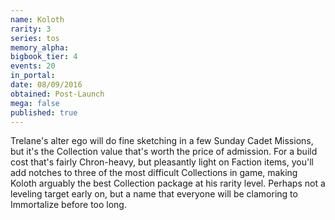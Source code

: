 ```yaml
---
name: Koloth
rarity: 3
series: tos
memory_alpha:
bigbook_tier: 4
events: 20
in_portal:
date: 08/09/2016
obtained: Post-Launch
mega: false
published: true
---
```


Trelane's alter ego will do fine sketching in a few Sunday Cadet Missions, but it's the Collection value that's worth the price of admission. For a build cost that's fairly Chron-heavy, but pleasantly light on Faction items, you'll add notches to three of the most difficult Collections in game, making Koloth arguably the best Collection package at his rarity level. Perhaps not a leveling target early on, but a name that everyone will be clamoring to Immortalize before too long.
